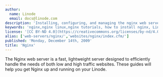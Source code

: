 ```yaml
---
author:
  name: Linode
  email: docs@linode.com
description: 'Installing, configuring, and managing the nginx web server for both static and dynamic content.'
keywords: 'nginx,nginx linux,nginx tutorials, how to install nginx, Linode, configure nginx, managing nginx, cloud server, install nginx on cloud server'
license: '[CC BY-ND 4.0](https://creativecommons.org/licenses/by-nd/4.0)'
alias: ['web-servers/nginx/','websites/nginx/index.cfm/']
published: 'Monday, December 14th, 2009'
title: 'Nginx'
---
```


The Nginx web server is a fast, lightweight server designed to efficiently handle the needs of both low and high traffic websites. These guides will help you get Nginx up and running on your Linode.

